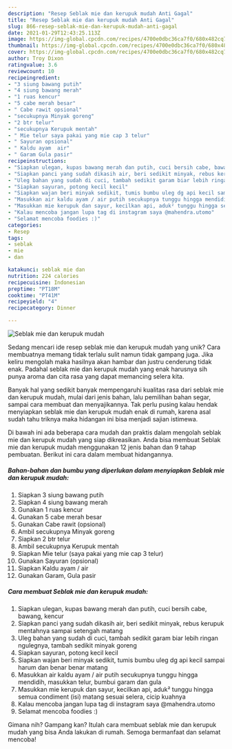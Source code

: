 ```yaml
---
description: "Resep Seblak mie dan kerupuk mudah Anti Gagal"
title: "Resep Seblak mie dan kerupuk mudah Anti Gagal"
slug: 866-resep-seblak-mie-dan-kerupuk-mudah-anti-gagal
date: 2021-01-29T12:43:25.113Z
image: https://img-global.cpcdn.com/recipes/4700e0dbc36ca7f0/680x482cq70/seblak-mie-dan-kerupuk-mudah-foto-resep-utama.jpg
thumbnail: https://img-global.cpcdn.com/recipes/4700e0dbc36ca7f0/680x482cq70/seblak-mie-dan-kerupuk-mudah-foto-resep-utama.jpg
cover: https://img-global.cpcdn.com/recipes/4700e0dbc36ca7f0/680x482cq70/seblak-mie-dan-kerupuk-mudah-foto-resep-utama.jpg
author: Troy Dixon
ratingvalue: 3.6
reviewcount: 10
recipeingredient:
- "3 siung bawang putih"
- "4 siung bawang merah"
- "1 ruas kencur"
- "5 cabe merah besar"
- " Cabe rawit opsional"
- "secukupnya Minyak goreng"
- "2 btr telur"
- "secukupnya Kerupuk mentah"
- " Mie telur saya pakai yang mie cap 3 telur"
- " Sayuran opsional"
- " Kaldu ayam  air"
- " Garam Gula pasir"
recipeinstructions:
- "Siapkan ulegan, kupas bawang merah dan putih, cuci bersih cabe, bawang, kencur"
- "Siapkan panci yang sudah dikasih air, beri sedikit minyak, rebus kerupuk mentahnya sampai setengah matang"
- "Uleg bahan yang sudah di cuci, tambah sedikit garam biar lebih ringan ngulegnya, tambah sedikit minyak goreng"
- "Siapkan sayuran, potong kecil kecil"
- "Siapkan wajan beri minyak sedikit, tumis bumbu uleg dg api kecil sampai harum dan benar benar matang"
- "Masukkan air kaldu ayam / air putih secukupnya tunggu hingga mendidih, masukkan telur, bumbui garam dan gula"
- "Masukkan mie kerupuk dan sayur, kecilkan api, aduk² tunggu hingga semua condiment (isi) matang sesuai selera, cicip kuahnya"
- "Kalau mencoba jangan lupa tag di instagram saya @mahendra.utomo"
- "Selamat mencoba foodies :)"
categories:
- Resep
tags:
- seblak
- mie
- dan

katakunci: seblak mie dan 
nutrition: 224 calories
recipecuisine: Indonesian
preptime: "PT18M"
cooktime: "PT41M"
recipeyield: "4"
recipecategory: Dinner

---
```



![Seblak mie dan kerupuk mudah](https://img-global.cpcdn.com/recipes/4700e0dbc36ca7f0/680x482cq70/seblak-mie-dan-kerupuk-mudah-foto-resep-utama.jpg)

Sedang mencari ide resep seblak mie dan kerupuk mudah yang unik? Cara membuatnya memang tidak terlalu sulit namun tidak gampang juga. Jika keliru mengolah maka hasilnya akan hambar dan justru cenderung tidak enak. Padahal seblak mie dan kerupuk mudah yang enak harusnya sih punya aroma dan cita rasa yang dapat memancing selera kita.

Banyak hal yang sedikit banyak mempengaruhi kualitas rasa dari seblak mie dan kerupuk mudah, mulai dari jenis bahan, lalu pemilihan bahan segar, sampai cara membuat dan menyajikannya. Tak perlu pusing kalau hendak menyiapkan seblak mie dan kerupuk mudah enak di rumah, karena asal sudah tahu triknya maka hidangan ini bisa menjadi sajian istimewa.




Di bawah ini ada beberapa cara mudah dan praktis dalam mengolah seblak mie dan kerupuk mudah yang siap dikreasikan. Anda bisa membuat Seblak mie dan kerupuk mudah menggunakan 12 jenis bahan dan 9 tahap pembuatan. Berikut ini cara dalam membuat hidangannya.

<!--inarticleads1-->

##### Bahan-bahan dan bumbu yang diperlukan dalam menyiapkan Seblak mie dan kerupuk mudah:

1. Siapkan 3 siung bawang putih
1. Siapkan 4 siung bawang merah
1. Gunakan 1 ruas kencur
1. Gunakan 5 cabe merah besar
1. Gunakan  Cabe rawit (opsional)
1. Ambil secukupnya Minyak goreng
1. Siapkan 2 btr telur
1. Ambil secukupnya Kerupuk mentah
1. Siapkan  Mie telur (saya pakai yang mie cap 3 telur)
1. Gunakan  Sayuran (opsional)
1. Siapkan  Kaldu ayam / air
1. Gunakan  Garam, Gula pasir




<!--inarticleads2-->

##### Cara membuat Seblak mie dan kerupuk mudah:

1. Siapkan ulegan, kupas bawang merah dan putih, cuci bersih cabe, bawang, kencur
1. Siapkan panci yang sudah dikasih air, beri sedikit minyak, rebus kerupuk mentahnya sampai setengah matang
1. Uleg bahan yang sudah di cuci, tambah sedikit garam biar lebih ringan ngulegnya, tambah sedikit minyak goreng
1. Siapkan sayuran, potong kecil kecil
1. Siapkan wajan beri minyak sedikit, tumis bumbu uleg dg api kecil sampai harum dan benar benar matang
1. Masukkan air kaldu ayam / air putih secukupnya tunggu hingga mendidih, masukkan telur, bumbui garam dan gula
1. Masukkan mie kerupuk dan sayur, kecilkan api, aduk² tunggu hingga semua condiment (isi) matang sesuai selera, cicip kuahnya
1. Kalau mencoba jangan lupa tag di instagram saya @mahendra.utomo
1. Selamat mencoba foodies :)




Gimana nih? Gampang kan? Itulah cara membuat seblak mie dan kerupuk mudah yang bisa Anda lakukan di rumah. Semoga bermanfaat dan selamat mencoba!
